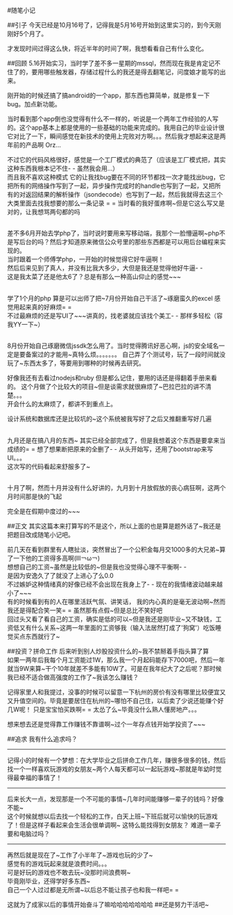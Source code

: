 #随笔小记

##引子
今天已经是10月16号了，记得我是5月16号开始到这里实习的，到今天刚刚好5个月了。

才发现时间过得这么快，将近半年的时间了啊，我想看看自己有什么变化。

##回顾
5.16开始实习，当时学了差不多一星期的mssql，然而现在我是肯定记不住了的，要用哪些触发器，存储过程什么的我还是得去翻笔记，问度娘才能写的出来。  

刚开始的时候还搞了搞android的一个app，那东西也算简单，就是修复一下bug。加点新功能。  

当时看到那个app倒也没觉得有什么不一样的，听说是一个两年工作经验的人写的。这个app基本上都是使用的一些基础的功能来完成的。我用自己的毕业设计很它对比了一下，瞬间感觉在新技术的使用上完败对方啊。。。然后我才想起来这是两年前的产品啊 Orz...

 不过它的代码风格很好，感觉是一个工厂模式的典范了（应该是工厂模式把，其实这种东西我根本记不住- - 虽然我会用...）  
而且我不喜欢这种模式 它的让我找bug要在不同的环节都找一次才能找出bug，它把所有的网络操作写到了一起，异步操作完成时的handle也写到了一起，又把所有的对返回结果的解析操作（jsondecode）也写到了一起，然后我就得去这三个大类里面去找我想要的那么一条记录 = = 当时看的我好蛋疼啊~但是它这么写又是对的，让我想骂两句都的吗  
##
差不多6月开始去学php了，当时说时要用来写移动端，我那个一脸懵逼啊~php不是写后台的吗？然后才知道原来微信公众号里的那些东西都是可以用后台编程来实现的。  
当时跟着一个师傅学php，一开始的时候觉得它好牛逼啊！  
然后后来见到了真人，并没有比我大多少，大但是我还是觉得他好牛逼- -  
这是我太菜了还是他太6了？总是有那么一种高山仰止的感觉~~~
##
学了1个月的php 算是可以出师了把~7月份开始自己干活了~琢磨蛮久的excel 感觉用起来真的好麻烦= =  
不过最麻烦的还是写UI了~~~讲真的，找老婆就应该找个美工- - 那样多轻松（容我YY一下~）  

##
8月份开始自己琢磨微信jssdk怎么用了。当时觉得腾讯好恶心啊，js的安全域名一定是要备案过的才能用~真特么烦。。。。。。。 自己弄了个测试号，玩了一段时间就没玩了~东西太多了，等要用到哪种的时候再去研究。  

好像我还有去看过nodejs和ruby 但是都么记住，要用的话还是得翻着手册来看的。
这个月做了个比较大的项目~但是谈需求就很麻烦了~巴拉巴拉的讲不清楚。。。  
开会什么的太麻烦了，都讲不到重点上。  
  

设计系统和数据库还是比较坑的~这个系统被我写好了之后又推翻重写好几遍
## 
九月还是在搞八月的东西~  其实已经全部完成了，但是我想着这个东西是要拿来当成绩的= = 想了想果断把原来的全删了- - 从头开始写，还用了bootstrap来写UI。。。  
这次写的代码看起来舒服多了~  
##
十月了啊，然而十月并没有什么好讲的，九月到十月放假放的丧心病狂啊，这两个月时间那是快的飞起  

完全是在假期中度过的~~~

##正文
其实这篇本来打算写的不是这个，所以上面的也是算是题外话了~我还是把题目改成随笔小记吧。

前几天在看到群里有人瞎扯淡，突然冒出了一个公积金每月交1000多的大兄弟~算了一下他的工资得多高啊(lll￢ω￢)   
想想自己的工资~虽然是比较低的~但是我也没觉得心理不平衡啊- -  
是因为安逸久了了就没了上进心了么0.0  
不过嫉妒这种情绪真的好像已经不会出现在我身上了- - 现在的我情绪波动越来越小了~~~  
有的时候看到有的人在哪里活跃气氛、讲笑话， 我的内心真的是毫无波动啊~然而我还是得配合笑一笑= =   虽然那有点假~但是总比不笑好吧  
回过头又看了看自己的工资，确实是低的可以~但是我还是刚毕业~又不缺钱，工资低又有什么关系~这两一年里面的工资够我（输入法居然打成了'狗窝'）吃饭睡觉买点东西就行了~  

##投资？拼命工作
后来听到别人炒股投资什么的~我不禁掰着手指头算了算  
如果一两年后我每个月工资能过1W，那么我一个月起码能存下7000吧，然后一年就当9W来算~干个10年就差不多能有10W了。可是在我年纪大了之后呢？那时候我已经不适合做高强度的工作了~我该怎么赚钱？  

记得家里人和我提过，没事的时候可以留意一下杭州的房价有没有哪里比较便宜又又升值空间的。毕竟是要居住在杭州的~哪怕不自己住，以后卖了少说还能赚个好几W呢！  只是宝宝怕买跌啊= = 太怂了么~毕竟没什么熟人懂房地产。。。  

想来想去还是觉得靠工作赚钱不靠谱啊~过个一年存点钱开始学投资了~~~  

##追求
我有什么追求吗？  
***
记得小的时候有一个梦想：在大学毕业之后拼命工作几年，赚很多很多的钱，然后找一个一样喜欢玩游戏的女朋友~两个人每天都可以一起玩游戏~那就是年幼时觉得最幸福的事情了！  

***
后来长大一点，发现那是一个不可能的事情~几年时间能赚够一辈子的钱吗？好像不能~  
这个时候就想以后去找一个轻松的工作，白天上班~下班后就可以愉快的玩游戏了！但是这样子看起来会生活会很单调啊~   这特么能找得到女朋友？  难道一辈子要和电脑过吗？  
***
再然后就是现在了~工作了小半年了~游戏也玩的少了~  
感觉有的游戏玩起来就是浪费时间。。。  
可是好玩的游戏也不敢去玩~没那时间浪费啊~  
毕竟刚毕业，还得学好多东西~  
自己一个人过过都是无所谓~以后总不能让孩子也和我一样吧= =   

这就为了成家以后的事情开始奋斗了嘛哈哈哈哈哈哈哈
##还是努力干活吧~